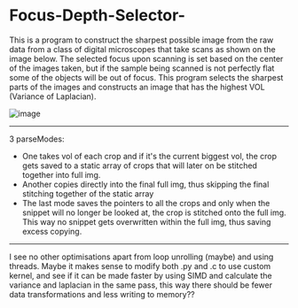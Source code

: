 # Focus-Depth-Selector-

This is a program to construct the sharpest possible image from the raw data from a class of digital microscopes that take scans as shown on the image below. The selected focus upon scanning is set based on the center of the images taken, but if the sample being scanned is not perfectly flat some of the objects will be out of focus. This program selects the sharpest parts of the images and constructs an image that has the highest VOL (Variance of Laplacian).

![image](https://github.com/ConanBacterium/Focus-Depth-Selector-/assets/1878037/755f846a-801d-4ac4-81af-404554a4e259)

--------------------
3 parseModes:

* One takes vol of each crop and if it's the current biggest vol, the crop gets saved to a static array of crops that will later on be stitched together into full img. 
* Another copies directly into the final full img, thus skipping the final stitching together of the static array
* The last mode saves the pointers to all the crops and only when the snippet will no longer be looked at, the crop is stitched onto the full img. This way no snippet gets overwritten within the full img, thus saving excess copying. 

--------------------
I see no other optimisations apart from loop unrolling (maybe) and using threads. Maybe it makes sense to modify both .py and .c to use custom kernel, and see if it can be made faster by using SIMD and calculate the variance and laplacian in the same pass, this way there should be fewer data transformations and less writing to memory?? 
